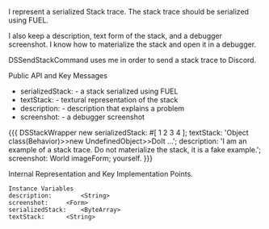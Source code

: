I represent a serialized Stack trace. The stack trace should be serialized using FUEL.

I also keep a description, text form of the stack, and a debugger screenshot. I know how to materialize the stack and open it in a debugger.

DSSendStackCommand uses me in order to send a stack trace to Discord.

Public API and Key Messages

- serializedStack: - a stack serialized using FUEL   
- textStack: 		- textural representation of the stack
- description: 	- description that explains a problem
- screenshot:		- a debugger screenshot

{{{
DSStackWrapper new
	serializedStack: #[ 1 2 3 4 ];
	textStack: 'Object class(Behavior)>>new
UndefinedObject>>DoIt
...';
	description: 'I am an example of a stack trace. Do not materialize the stack, it is a fake example.';
	screenshot: World imageForm;
	yourself.
}}}

Internal Representation and Key Implementation Points.

    Instance Variables
	description:		<String>
	screenshot:		<Form>
	serializedStack:	<ByteArray>
	textStack:		<String>
